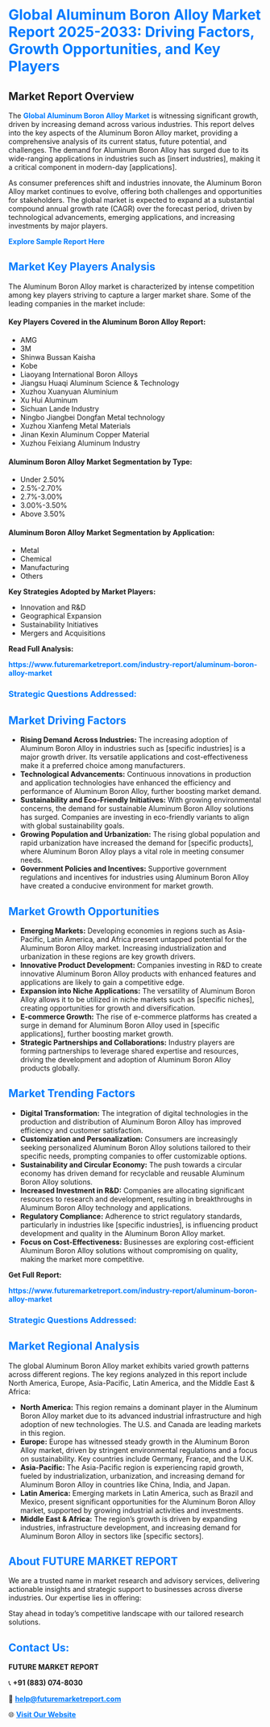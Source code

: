 <h1 style="color: #007BFF;">Global Aluminum Boron Alloy Market Report 2025-2033: Driving Factors, Growth Opportunities, and Key Players</h1>

<section id="overview">
<h2>Market Report Overview</h2>
<p>The <a href="https://www.futuremarketreport.com/industry-report/aluminum-boron-alloy-market" style="color: #007BFF; text-decoration: none;"><strong>Global Aluminum Boron Alloy Market</strong></a> is witnessing significant growth, driven by increasing demand across various industries. This report delves into the key aspects of the Aluminum Boron Alloy market, providing a comprehensive analysis of its current status, future potential, and challenges. The demand for Aluminum Boron Alloy has surged due to its wide-ranging applications in industries such as [insert industries], making it a critical component in modern-day [applications].</p>
<p>As consumer preferences shift and industries innovate, the Aluminum Boron Alloy market continues to evolve, offering both challenges and opportunities for stakeholders. The global market is expected to expand at a substantial compound annual growth rate (CAGR) over the forecast period, driven by technological advancements, emerging applications, and increasing investments by major players.</p>
</section>

<section id="overview">
<p><a href="https://www.futuremarketreport.com/request-sample/reportId=85058" style="color: #007BFF; text-decoration: none;"><strong>Explore Sample Report Here</strong></a></p>
</section>

<section id="key-players">
<h2 style="color: #007BFF;">Market Key Players Analysis</h2>
<p>The Aluminum Boron Alloy market is characterized by intense competition among key players striving to capture a larger market share. Some of the leading companies in the market include:</p>
<h4>Key Players Covered in the Aluminum Boron Alloy Report:</h4>
<ul><li>AMG</li><li>3M</li><li>Shinwa Bussan Kaisha</li><li>Kobe</li><li>Liaoyang International Boron Alloys</li><li>Jiangsu Huaqi Aluminum Science &amp; Technology</li><li>Xuzhou Xuanyuan Aluminium</li><li>Xu Hui Aluminum</li><li>Sichuan Lande Industry</li><li>Ningbo Jiangbei Dongfan Metal technology</li><li>Xuzhou Xianfeng Metal Materials</li><li>Jinan Kexin Aluminum Copper Material</li><li>Xuzhou Feixiang Aluminum Industry</li></ul>
<h4>Aluminum Boron Alloy Market Segmentation by Type:</h4>
<ul><li>Under 2.50%</li><li>2.5%-2.70%</li><li>2.7%-3.00%</li><li>3.00%-3.50%</li><li>Above 3.50%</li></ul>

<h4>Aluminum Boron Alloy Market Segmentation by Application:</h4>
<ul><li>Metal</li><li>Chemical</li><li>Manufacturing</li><li>Others</li></ul>
<p><strong>Key Strategies Adopted by Market Players:</strong></p>
<ul>
<li>Innovation and R&D</li>
<li>Geographical Expansion</li>
<li>Sustainability Initiatives</li>
<li>Mergers and Acquisitions</li>
</ul>
</section>

<section>
<p><strong>Read Full Analysis: </strong></p><a href="https://www.futuremarketreport.com/industry-report/aluminum-boron-alloy-market" style="color: #007BFF; text-decoration: none;"><strong>https://www.futuremarketreport.com/industry-report/aluminum-boron-alloy-market</strong></a>
<h3 style="color: #007BFF;">Strategic Questions Addressed:</h3>
</section>

<section id="driving-factors">
<h2 style="color: #007BFF;">Market Driving Factors</h2>
<ul>
<li><strong>Rising Demand Across Industries:</strong> The increasing adoption of Aluminum Boron Alloy in industries such as [specific industries] is a major growth driver. Its versatile applications and cost-effectiveness make it a preferred choice among manufacturers.</li>
<li><strong>Technological Advancements:</strong> Continuous innovations in production and application technologies have enhanced the efficiency and performance of Aluminum Boron Alloy, further boosting market demand.</li>
<li><strong>Sustainability and Eco-Friendly Initiatives:</strong> With growing environmental concerns, the demand for sustainable Aluminum Boron Alloy solutions has surged. Companies are investing in eco-friendly variants to align with global sustainability goals.</li>
<li><strong>Growing Population and Urbanization:</strong> The rising global population and rapid urbanization have increased the demand for [specific products], where Aluminum Boron Alloy plays a vital role in meeting consumer needs.</li>
<li><strong>Government Policies and Incentives:</strong> Supportive government regulations and incentives for industries using Aluminum Boron Alloy have created a conducive environment for market growth.</li>
</ul>
</section>

<section id="growth-opportunities">
<h2 style="color: #007BFF;">Market Growth Opportunities</h2>
<ul>
<li><strong>Emerging Markets:</strong> Developing economies in regions such as Asia-Pacific, Latin America, and Africa present untapped potential for the Aluminum Boron Alloy market. Increasing industrialization and urbanization in these regions are key growth drivers.</li>
<li><strong>Innovative Product Development:</strong> Companies investing in R&D to create innovative Aluminum Boron Alloy products with enhanced features and applications are likely to gain a competitive edge.</li>
<li><strong>Expansion into Niche Applications:</strong> The versatility of Aluminum Boron Alloy allows it to be utilized in niche markets such as [specific niches], creating opportunities for growth and diversification.</li>
<li><strong>E-commerce Growth:</strong> The rise of e-commerce platforms has created a surge in demand for Aluminum Boron Alloy used in [specific applications], further boosting market growth.</li>
<li><strong>Strategic Partnerships and Collaborations:</strong> Industry players are forming partnerships to leverage shared expertise and resources, driving the development and adoption of Aluminum Boron Alloy products globally.</li>
</ul>
</section>

<section id="trending-factors">
<h2 style="color: #007BFF;">Market Trending Factors</h2>
<ul>
<li><strong>Digital Transformation:</strong> The integration of digital technologies in the production and distribution of Aluminum Boron Alloy has improved efficiency and customer satisfaction.</li>
<li><strong>Customization and Personalization:</strong> Consumers are increasingly seeking personalized Aluminum Boron Alloy solutions tailored to their specific needs, prompting companies to offer customizable options.</li>
<li><strong>Sustainability and Circular Economy:</strong> The push towards a circular economy has driven demand for recyclable and reusable Aluminum Boron Alloy solutions.</li>
<li><strong>Increased Investment in R&D:</strong> Companies are allocating significant resources to research and development, resulting in breakthroughs in Aluminum Boron Alloy technology and applications.</li>
<li><strong>Regulatory Compliance:</strong> Adherence to strict regulatory standards, particularly in industries like [specific industries], is influencing product development and quality in the Aluminum Boron Alloy market.</li>
<li><strong>Focus on Cost-Effectiveness:</strong> Businesses are exploring cost-efficient Aluminum Boron Alloy solutions without compromising on quality, making the market more competitive.</li>
</ul>
</section>

<section>
<p><strong>Get Full Report: </strong></p><a href="https://www.futuremarketreport.com/industry-report/aluminum-boron-alloy-market" style="color: #007BFF; text-decoration: none;"><strong>https://www.futuremarketreport.com/industry-report/aluminum-boron-alloy-market</strong></a>
<h3 style="color: #007BFF;">Strategic Questions Addressed:</h3>
</section>


<section id="regional-analysis">
<h2 style="color: #007BFF;">Market Regional Analysis</h2>
<p>The global Aluminum Boron Alloy market exhibits varied growth patterns across different regions. The key regions analyzed in this report include North America, Europe, Asia-Pacific, Latin America, and the Middle East & Africa:</p>
<ul>
<li><strong>North America:</strong> This region remains a dominant player in the Aluminum Boron Alloy market due to its advanced industrial infrastructure and high adoption of new technologies. The U.S. and Canada are leading markets in this region.</li>
<li><strong>Europe:</strong> Europe has witnessed steady growth in the Aluminum Boron Alloy market, driven by stringent environmental regulations and a focus on sustainability. Key countries include Germany, France, and the U.K.</li>
<li><strong>Asia-Pacific:</strong> The Asia-Pacific region is experiencing rapid growth, fueled by industrialization, urbanization, and increasing demand for Aluminum Boron Alloy in countries like China, India, and Japan.</li>
<li><strong>Latin America:</strong> Emerging markets in Latin America, such as Brazil and Mexico, present significant opportunities for the Aluminum Boron Alloy market, supported by growing industrial activities and investments.</li>
<li><strong>Middle East & Africa:</strong> The region’s growth is driven by expanding industries, infrastructure development, and increasing demand for Aluminum Boron Alloy in sectors like [specific sectors].</li>
</ul>
</section>

<footer>
<h2 style="color: #007BFF;">About FUTURE MARKET REPORT</h2>
<p>We are a trusted name in market research and advisory services, delivering actionable insights and strategic support to businesses across diverse industries. Our expertise lies in offering:</p>

<p>Stay ahead in today’s competitive landscape with our tailored research solutions.</p>

<h2 style="color: #007BFF;">Contact Us:</h2>
<p><strong>FUTURE MARKET REPORT</strong></p>
<p>📞 <strong>+91 (883) 074-8030</strong></p>
<p>📧 <strong><a href="mailto:help@futuremarketreport.com" style="color: #007BFF;">help@futuremarketreport.com</a></strong></p>
<p>🌐 <strong><a href="https://www.futuremarketreport.com/" style="color: #007BFF;">Visit Our Website</a></strong></p>
</footer>